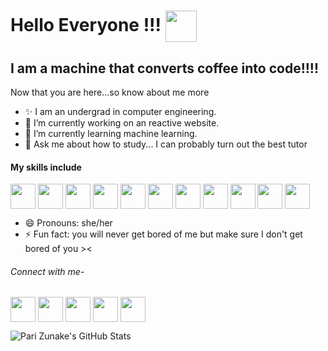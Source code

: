 # Hello Everyone !!! <a target="blank"><img align="center" src="https://c.tenor.com/4kIHjPaMiDoAAAAj/the-blobs-live-on-waving.gif" height="50" /></a>

## I am a machine that converts coffee into code!!!!

Now that you are here...so know about me more
- ✨ I am an undergrad in computer engineering.
- 🔭 I’m currently working on an reactive website. 
- 🌱 I’m currently learning machine learning.
- 💬 Ask me about how to study... I can probably turn out the best tutor


#### My skills include


<a target="blank"><img align="center" src="https://img.icons8.com/color/2x/html-5.png" height="40" /></a>
<a target="blank"><img align="center" src="https://img.icons8.com/external-tal-revivo-color-tal-revivo/2x/external-cascading-style-sheets-language-used-for-describing-the-presentation-of-a-document-logo-color-tal-revivo.png" height="40" /></a>
<a target="blank"><img align="center" src="https://img.icons8.com/color/2x/javascript.png" height="40" /></a>
<a target="blank"><img align="center" src="https://img.icons8.com/external-tal-revivo-filled-tal-revivo/2x/external-mongodb-a-cross-platform-document-oriented-database-program-logo-filled-tal-revivo.png" height="40" /></a>
<a target="blank"><img align="center" src="https://img.icons8.com/external-tal-revivo-shadow-tal-revivo/2x/external-the-electron-is-a-subatomic-particle-whose-electric-charge-is-negative-one-logo-shadow-tal-revivo.png" height="40" /></a>
<a target="blank"><img align="center" src="https://img.icons8.com/ios/2x/react-native.png" height="40" /></a>
<a target="blank"><img align="center" src="https://img.icons8.com/fluency/2x/node-js.png" height="40" /></a>
<a target="blank"><img align="center" src="https://img.icons8.com/color/2x/kotlin.png" height="40" /></a>
<a target="blank"><img align="center" src="https://img.icons8.com/color/2x/python.png" height="40" /></a>
<a target="blank"><img align="center" src="https://img.icons8.com/ios/2x/java-coffee-cup-logo.png" height="40" /></a>
<a target="blank"><img align="center" src="https://img.icons8.com/color/2x/c-plus-plus.png" height="40" /></a>
- 😄 Pronouns: she/her
- ⚡ Fun fact: you will never get bored of me but make sure I don't get bored of you ><

###### Connect with me-
<a href="paripzunake@gmail.com" target="blank"><img align="center" src="https://img.icons8.com/color/2x/gmail-new.png" height="40" /></a>
<a href="https://www.instagram.com/snooobbyyy/?hl=en" target="blank"><img align="center" src="https://img.icons8.com/color/2x/instagram-new.png" height="40" /></a>
<a href="https://m.facebook.com/pari.zunake?_rdr" target="blank"><img align="center" src="https://img.icons8.com/color/2x/facebook-new.png" height="40" /></a>
<a href="https://www.linkedin.com/in/pari-zunake-4b92911b7/" target="blank"><img align="center" src="https://img.icons8.com/color/2x/linkedin.png" height="40" /></a>
<a href="https://www.linkedin.com/in/pari-zunake-4b92911b7/" target="blank"><img align="center" src="https://img.icons8.com/color/2x/linkedin.png" height="40" /></a>


![Pari Zunake's GitHub Stats](https://github-readme-stats.vercel.app/api?username=parizunake&show_icons=true&theme=onedark)

